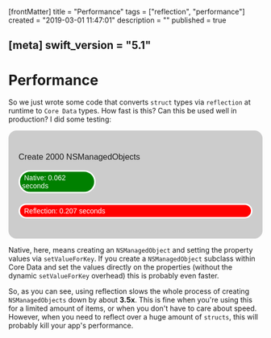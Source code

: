 [frontMatter]
title = "Performance"
tags = ["reflection", "performance"]
created = "2019-03-01 11:47:01"
description = ""
published = true

[meta]
swift_version = "5.1"
---

# Performance

So we just wrote some code that converts `struct` types via `reflection` at runtime to `Core Data` types.
How fast is this? Can this be used well in production? I did some testing:

<style type="text/css">
  .linechart {
      border: 3px solid white;
      border-radius: 32px;
      font-family: Sans-Serif;
      color: white;
      font-weight: normal;
      padding: 4px;
      margin-bottom: 20px;
  }
  .redxx {
      background-color: red;
  }
  .greenxx {
      background-color: green;
  }
  .linechart > span {
      padding: 4px;
  }
  h3.ggx {
      font-family: Sans-Serif;
font-weight: normal;
  }
  .orangexx {
      background-color: orange;
  }
</style>
<div style="background-color: #ccc; padding: 20px; border-radius: 16px;">

<h3 class='ggx'>Create 2000 NSManagedObjects</h3>

<div class="linechart greenxx" style="width: 30%">
    <span>Native: 0.062 seconds</span>
</div>
<div class="linechart redxx">
    <span>Reflection: 0.207 seconds</span>
</div>
</div>

Native, here, means creating an `NSManagedObject` and setting the
property values via `setValueForKey`. If you create a `NSManagedObject`
subclass within Core Data and set the values directly on the properties
(without the dynamic `setValueForKey` overhead) this is probably even
faster.

So, as you can see, using reflection slows the whole process of creating
`NSManagedObjects` down by about **3.5x**. This is fine when you\'re
using this for a limited amount of items, or when you don\'t have to
care about speed. However, when you need to reflect over a huge amount
of `structs`, this will probably kill your app\'s performance.
